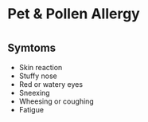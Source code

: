 <h1>Pet & Pollen Allergy<h1>

<h2>Symtoms</h2>

- Skin reaction
- Stuffy nose
- Red or watery eyes
- Sneexing
- Wheesing or coughing
- Fatigue